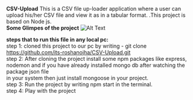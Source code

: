 **CSV-Upload**
This is a CSV file up-loader application where a user can upload his/her CSV file and view it as in a tabular format. .This project is based on Node js.
<br>
**Some Glimpes of the project**
![Alt Text]([https://media.giphy.com/media/vFKqnCdLPNOKc/giphy.gif](https://github.com/its-roshanojha/CSV-Upload/blob/master/chrome_9Dusm9dqnw.gif))

**steps that to run this file in any local pc:**<br>
step 1: cloned this project to our pc by writing - git clone https://github.com/its-roshanojha/CSV-Upload.git <br>
step 2: After cloning the project install some npm packages like express, nodemon and if you have already installed mongo db after watching the package json file<br>
in your system then just install mongoose in your project.<br>
step 3: Run the project by writing npm start in the terminal.<br>
step 4: Play with the project<br>


